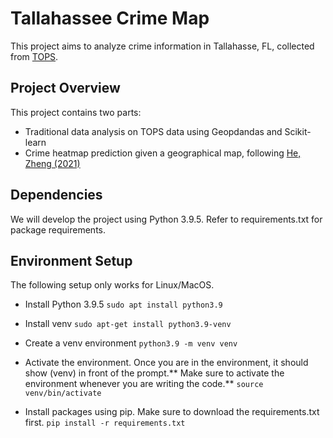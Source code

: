 # Tallahassee Crime Map

This project aims to analyze crime information in Tallahasse, FL, collected from [TOPS](https://www.talgov.com/gis/tops/).

## Project Overview

This project contains two parts:

- Traditional data analysis on TOPS data using Geopdandas and Scikit-learn
- Crime heatmap prediction given a geographical map, following [He, Zheng (2021)](https://www.sciencedirect.com/science/article/abs/pii/S0952197621003080)

## Dependencies
We will develop the project using Python 3.9.5. Refer to requirements.txt for package requirements.

## Environment Setup

The following setup only works for Linux/MacOS.

- Install Python 3.9.5 `sudo apt install python3.9`

- Install venv `sudo apt-get install python3.9-venv`

- Create a venv environment `python3.9 -m venv venv`

- Activate the environment. Once you are in the environment,  it should show (venv) in front of the prompt.** Make sure to activate the environment whenever you are writing the code.** `source venv/bin/activate`

- Install packages using pip. Make sure to download the requirements.txt first. `pip install -r requirements.txt`
